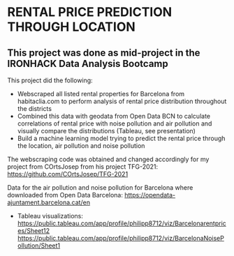 # RENTAL PRICE PREDICTION THROUGH LOCATION

## This project was done as mid-project in the IRONHACK Data Analysis Bootcamp

This project did the following:
- Webscraped all listed rental properties for Barcelona from habitaclia.com to perform analysis of rental price distribution throughout the districts
- Combined this data with geodata from Open Data BCN to calculate correlations of rental price with noise pollution and air pollution and visually compare the distributions (Tableau, see presentation)
- Build a machine learning model trying to predict the rental price through the location, air pollution and noise pollution



The webscraping code was obtained and changed accordingly for my project from COrtsJosep from his project TFG-2021:
https://github.com/COrtsJosep/TFG-2021

Data for the air pollution and noise pollution for Barcelona where downloaded from Open Data Barcelona:
https://opendata-ajuntament.barcelona.cat/en

- Tableau visualizations: 
https://public.tableau.com/app/profile/philipp8712/viz/Barcelonarentprices/Sheet12
https://public.tableau.com/app/profile/philipp8712/viz/BarcelonaNoisePollution/Sheet1
